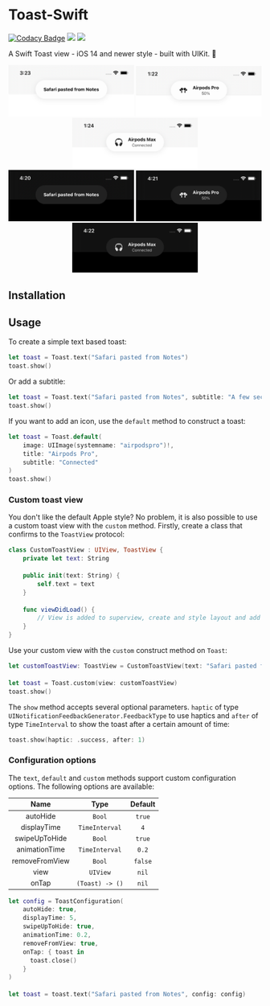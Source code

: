 # Toast-Swift

[![Codacy Badge](https://app.codacy.com/project/badge/Grade/91d3addee9e94a0cad9436601d4a4e1e)](https://www.codacy.com/gh/BastiaanJansen/Toast-Swift/dashboard?utm_source=github.com&amp;utm_medium=referral&amp;utm_content=BastiaanJansen/Toast-Swift&amp;utm_campaign=Badge_Grade)
![](https://img.shields.io/github/license/BastiaanJansen/Toast-Swift)
![](https://img.shields.io/github/issues/BastiaanJansen/Toast-Swift)

A Swift Toast view - iOS 14 and newer style - built with UIKit. 🍞

<div align="center">
  <div>
    <img src="Screenshots/Text.png" width="250px">
    <img src="Screenshots/Airpods-Pro.png" width="250px">
    <img src="Screenshots/Airpods-Max.png" width="250px">
  </div>

  <div>
    <img src="Screenshots/Text-Dark.png" width="250px">
    <img src="Screenshots/Airpods-Pro-Dark.png" width="250px">
    <img src="Screenshots/Airpods-Max-Dark.png" width="250px">
  </div>
</div>

## Installation

## Usage
To create a simple text based toast:
```swift
let toast = Toast.text("Safari pasted from Notes")
toast.show()
```

Or add a subtitle:
```swift
let toast = Toast.text("Safari pasted from Notes", subtitle: "A few seconds ago")
toast.show()
```

If you want to add an icon, use the `default` method to construct a toast:
```swift
let toast = Toast.default(
    image: UIImage(systemname: "airpodspro")!,
    title: "Airpods Pro",
    subtitle: "Connected"
)
toast.show()
```

### Custom toast view
You don't like the default Apple style? No problem, it is also possible to use a custom toast view with the `custom` method. Firstly, create a class that confirms to the `ToastView` protocol:
```swift
class CustomToastView : UIView, ToastView {
    private let text: String

    public init(text: String) {
        self.text = text
    }

    func viewDidLoad() {
        // View is added to superview, create and style layout and add constraints
    }
}
```
Use your custom view with the `custom` construct method on `Toast`:
```swift
let customToastView: ToastView = CustomToastView(text: "Safari pasted from Notes")

let toast = Toast.custom(view: customToastView)
toast.show()
```

The `show` method accepts several optional parameters. `haptic` of type `UINotificationFeedbackGenerator.FeedbackType` to use haptics and `after` of type `TimeInterval` to show the toast after a certain amount of time:
```swift
toast.show(haptic: .success, after: 1)
```

### Configuration options    
The `text`, `default` and `custom` methods support custom configuration options. The following options are available:

|      Name      |       Type      | Default |
|:--------------:|:---------------:|:-------:|
|    autoHide    |      `Bool`     |  `true` |
|   displayTime  |  `TimeInterval` |   `4`   |
|  swipeUpToHide |      `Bool`     |  `true` |
|  animationTime |  `TimeInterval` |  `0.2`  |
| removeFromView | `Bool`          | `false` |
|      view      |     `UIView`    |  `nil`  |
|      onTap     | `(Toast) -> ()` |  `nil`  |


```swift
let config = ToastConfiguration(
    autoHide: true,
    displayTime: 5,
    swipeUpToHide: true,
    animationTime: 0.2,
    removeFromView: true,
    onTap: { toast in
      toast.close()
    }
)

let toast = toast.text("Safari pasted from Notes", config: config)
```
